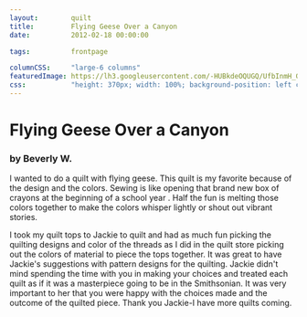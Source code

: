 ```yaml
---
layout:        quilt
title:         Flying Geese Over a Canyon
date:          2012-02-18 00:00:00

tags:          frontpage

columnCSS:     "large-6 columns"
featuredImage: https://lh3.googleusercontent.com/-HUBkdeOQUGQ/UfbInmH_GBI/AAAAAAAAARw/Sir-yNhPhzw/h470/photo.jpg
css:           "height: 370px; width: 100%; background-position: left center;"
---
```


# Flying Geese Over a Canyon

### by Beverly W.

I wanted to do a quilt with flying geese.  This quilt is my favorite because of the design and the colors.  Sewing is like opening that brand new box of crayons at the beginning of a school year .  Half the fun is melting those colors together to make the colors whisper lightly or shout out vibrant stories.

I took my quilt tops to Jackie to quilt and had as much fun picking the quilting designs and color of the threads as I did in the quilt store picking out the colors of material to piece the tops together.  It was great to have Jackie's suggestions with pattern designs for the quilting. Jackie didn't mind spending the time with you in making your choices and treated each quilt as if it was a masterpiece going to be in the Smithsonian.  It was very important to her that you were happy with the choices made and the outcome of the quilted piece.  Thank you Jackie-I have more quilts coming.

